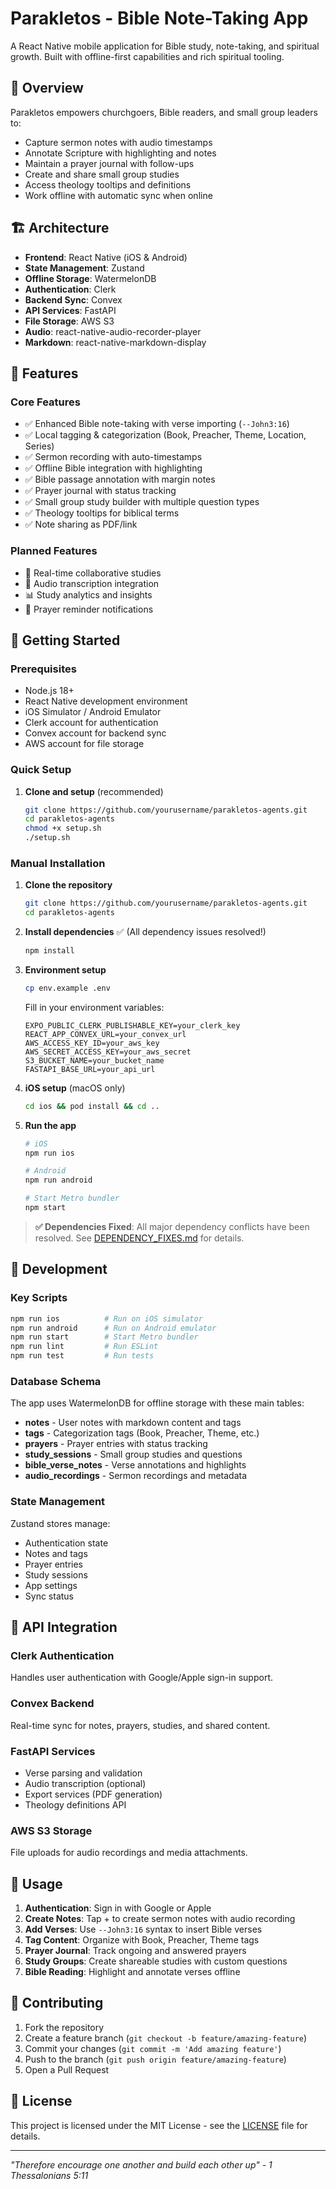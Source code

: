 # Parakletos - Bible Note-Taking App

A React Native mobile application for Bible study, note-taking, and spiritual growth. Built with offline-first capabilities and rich spiritual tooling.

## 🙏 Overview

Parakletos empowers churchgoers, Bible readers, and small group leaders to:
- Capture sermon notes with audio timestamps
- Annotate Scripture with highlighting and notes  
- Maintain a prayer journal with follow-ups
- Create and share small group studies
- Access theology tooltips and definitions
- Work offline with automatic sync when online

## 🏗️ Architecture

- **Frontend**: React Native (iOS & Android)
- **State Management**: Zustand
- **Offline Storage**: WatermelonDB 
- **Authentication**: Clerk
- **Backend Sync**: Convex
- **API Services**: FastAPI
- **File Storage**: AWS S3
- **Audio**: react-native-audio-recorder-player
- **Markdown**: react-native-markdown-display

## 📱 Features

### Core Features
- ✅ Enhanced Bible note-taking with verse importing (`--John3:16`)
- ✅ Local tagging & categorization (Book, Preacher, Theme, Location, Series)
- ✅ Sermon recording with auto-timestamps
- ✅ Offline Bible integration with highlighting
- ✅ Bible passage annotation with margin notes
- ✅ Prayer journal with status tracking
- ✅ Small group study builder with multiple question types
- ✅ Theology tooltips for biblical terms
- ✅ Note sharing as PDF/link

### Planned Features  
- 📝 Real-time collaborative studies
- 🎵 Audio transcription integration
- 📊 Study analytics and insights
- 🔔 Prayer reminder notifications

## 🚀 Getting Started

### Prerequisites

- Node.js 18+
- React Native development environment
- iOS Simulator / Android Emulator
- Clerk account for authentication
- Convex account for backend sync
- AWS account for file storage

### Quick Setup

1. **Clone and setup** (recommended)
   ```bash
   git clone https://github.com/yourusername/parakletos-agents.git
   cd parakletos-agents
   chmod +x setup.sh
   ./setup.sh
   ```

### Manual Installation

1. **Clone the repository**
   ```bash
   git clone https://github.com/yourusername/parakletos-agents.git
   cd parakletos-agents
   ```

2. **Install dependencies** ✅ (All dependency issues resolved!)
   ```bash
   npm install
   ```

3. **Environment setup**
   ```bash
   cp env.example .env
   ```
   
   Fill in your environment variables:
   ```env
   EXPO_PUBLIC_CLERK_PUBLISHABLE_KEY=your_clerk_key
   REACT_APP_CONVEX_URL=your_convex_url
   AWS_ACCESS_KEY_ID=your_aws_key
   AWS_SECRET_ACCESS_KEY=your_aws_secret
   S3_BUCKET_NAME=your_bucket_name
   FASTAPI_BASE_URL=your_api_url
   ```

4. **iOS setup** (macOS only)
   ```bash
   cd ios && pod install && cd ..
   ```

5. **Run the app**
   ```bash
   # iOS
   npm run ios
   
   # Android  
   npm run android
   
   # Start Metro bundler
   npm start
   ```

> **✅ Dependencies Fixed**: All major dependency conflicts have been resolved. See [DEPENDENCY_FIXES.md](DEPENDENCY_FIXES.md) for details.


## 🔧 Development

### Key Scripts

```bash
npm run ios          # Run on iOS simulator
npm run android      # Run on Android emulator  
npm run start        # Start Metro bundler
npm run lint         # Run ESLint
npm run test         # Run tests
```

### Database Schema

The app uses WatermelonDB for offline storage with these main tables:

- **notes** - User notes with markdown content and tags
- **tags** - Categorization tags (Book, Preacher, Theme, etc.)
- **prayers** - Prayer entries with status tracking
- **study_sessions** - Small group studies and questions
- **bible_verse_notes** - Verse annotations and highlights
- **audio_recordings** - Sermon recordings and metadata

### State Management

Zustand stores manage:
- Authentication state
- Notes and tags
- Prayer entries  
- Study sessions
- App settings
- Sync status

## 🔌 API Integration

### Clerk Authentication
Handles user authentication with Google/Apple sign-in support.

### Convex Backend
Real-time sync for notes, prayers, studies, and shared content.

### FastAPI Services
- Verse parsing and validation
- Audio transcription (optional)
- Export services (PDF generation)
- Theology definitions API

### AWS S3 Storage
File uploads for audio recordings and media attachments.

## 📖 Usage

1. **Authentication**: Sign in with Google or Apple
2. **Create Notes**: Tap + to create sermon notes with audio recording
3. **Add Verses**: Use `--John3:16` syntax to insert Bible verses
4. **Tag Content**: Organize with Book, Preacher, Theme tags
5. **Prayer Journal**: Track ongoing and answered prayers
6. **Study Groups**: Create shareable studies with custom questions
7. **Bible Reading**: Highlight and annotate verses offline

## 🤝 Contributing

1. Fork the repository
2. Create a feature branch (`git checkout -b feature/amazing-feature`)
3. Commit your changes (`git commit -m 'Add amazing feature'`)
4. Push to the branch (`git push origin feature/amazing-feature`)
5. Open a Pull Request

## 📄 License

This project is licensed under the MIT License - see the [LICENSE](LICENSE) file for details.

---

*"Therefore encourage one another and build each other up" - 1 Thessalonians 5:11*